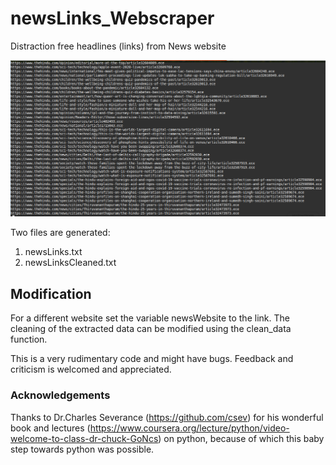 # newsLinks_Webscraper
Distraction free headlines (links) from News website

![output](output.png)

Two files are generated:
1. newsLinks.txt
2. newsLinksCleaned.txt

## Modification
For a different website set the variable newsWebsite to the link.
The cleaning of the extracted data can be modified using the clean_data function.

This is a very rudimentary code and might have bugs. Feedback and criticism is welcomed and appreciated. 

### Acknowledgements
Thanks to Dr.Charles Severance (https://github.com/csev) for his wonderful book and lectures (https://www.coursera.org/lecture/python/video-welcome-to-class-dr-chuck-GoNcs) on python, because of which this baby step towards python was possible.  
